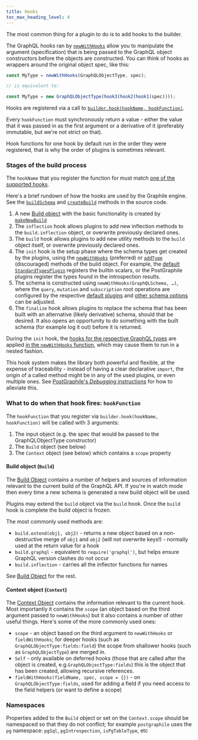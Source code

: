 ```yaml
---
title: Hooks
toc_max_heading_level: 4
---
```


The most common thing for a plugin to do is to add hooks to the builder.

The GraphQL hooks ran by
[`newWithHooks`](./build-object#newwithhookstype-spec-scope)
allow you to manipulate the argument (specification) that is being passed to the
GraphQL object constructors before the objects are constructed. You can think of
hooks as wrappers around the original object spec, like this:

```js
const MyType = newWithHooks(GraphQLObjectType, spec);

// is equivalent to:

const MyType = new GraphQLObjectType(hook3(hook2(hook1(spec))));
```

Hooks are registered via a call to
[`builder.hook(hookName, hookFunction)`](./schema-builder#hookhookname-hookfunction).

Every `hookFunction` must synchronously return a value - either the value that
it was passed in as the first argument or a derivative of it (preferably
immutable, but we're not strict on that).

Hook functions for one hook by default run in the order they were registered,
that is why the order of plugins is sometimes relevant.

### Stages of the build process

The `hookName` that you register the function for must match
[one of the supported hooks](./all-hooks).

Here's a brief rundown of how the hooks are used by the Graphile engine. See the
[`buildSchema`](https://github.com/graphile/graphile-engine/blob/v4.4.4/packages/graphile-build/src/SchemaBuilder.js#L474-L499)
and
[`createBuild`](https://github.com/graphile/graphile-engine/blob/v4.4.4/packages/graphile-build/src/SchemaBuilder.js#L450-L472)
methods in the source code.

1.  A new [Build object](./build-object) with the basic
    functionality is created by
    [`makeNewBuild`](https://github.com/graphile/graphile-engine/blob/v4.4.4/packages/graphile-build/src/makeNewBuild.js#L230)
2.  The `inflection` hook allows plugins to add new inflection methods to the
    `build.inflection` object, or overwrite previously declared ones.
3.  The `build` hook allows plugins to add new utility methods to the `build`
    object itself, or overwrite previously declared ones.
4.  The `init` hook is the setup phase where the schema types get created by the
    plugins, using the
    [`newWithHooks`](./build-object#newwithhookstype-spec-scope)
    (preferred) or
    [`addType`](./build-object#addtypetype-graphqlnamedtype)
    (discouraged) methods of the build object. For example, the
    [default `StandardTypesPlugin`](./default-plugins#standardtypesplugin)
    registers the builtin scalars, or the PostGraphile plugins register the
    types found in the introspection results.
5.  The schema is constructed using `newWithHooks(GraphQLSchema, …)`, where the
    `query`, `mutation` and `subscription` root operations are configured by the
    respective [default plugins](./default-plugins) and
    [other schema options](https://github.com/graphql/graphql-js/blob/v14.5.6/src/type/schema.js#L318-L324)
    can be adjusted.
6.  The `finalize` hook allows plugins to replace the schema that has been built
    with an alternative (likely derivative) schema, should that be desired. It
    also opens an opportunity to do something with the built schema (for example
    log it out) before it is returned.

During the `init` hook, the
[hooks for the respective GraphQL types](./all-hooks) are applied
[in the `newWithHooks` function](https://github.com/graphile/graphile-engine/blob/v4.4.4/packages/graphile-build/src/makeNewBuild.js#L329),
which may cause them to run in a nested fashion.

This hook system makes the library both powerful and flexible, at the expense of
traceability - instead of having a clear declarative `import`, the origin of a
called method might be in any of the used plugins, or even multiple ones. See
[PostGraphile's _Debugging_ instructions](https://postgraphile.org/debugging)
for how to alleviate this.

### What to do when that hook fires: `hookFunction`

The `hookFunction` that you register via `builder.hook(hookName, hookFunction)`
will be called with 3 arguments:

1.  The input object (e.g. the spec that would be passed to the
    GraphQLObjectType constructor)
2.  The `Build` object (see below)
3.  The `Context` object (see below) which contains a `scope` property

#### Build object (`Build`)

The [Build Object](./build-object) contains a number of helpers
and sources of information relevant to the current build of the GraphQL API. If
you're in watch mode then every time a new schema is generated a new build
object will be used.

Plugins may extend the `build` object via the `build` hook. Once the `build`
hook is complete the build object is frozen.

The most commonly used methods are:

- `build.extend(obj1, obj2)` - returns a new object based on a non-destructive
  merge of `obj1` and `obj2` (will not overwrite keys!) - normally used at the
  return value for a hook
- `build.graphql` - equivalent to `require('graphql')`, but helps ensure GraphQL
  version clashes do not occur
- `build.inflection` - carries all the inflector functions for names

See [Build Object](./build-object) for the rest.

#### Context object (`Context`)

The [Context Object](./context-object) contains the information
relevant to the current hook. Most importantly it contains the `scope` (an
object based on the third argument passed to `newWithHooks`) but it also
contains a number of other useful things. Here's some of the more commonly used
ones:

- `scope` - an object based on the third argument to `newWithHooks` or
  `fieldWithHooks`; for deeper hooks (such as `GraphQLObjectType:fields:field`)
  the scope from shallower hooks (such as `GraphQLObjectType`) are merged in.
- `Self` - only available on deferred hooks (those that are called after the
  object is created, e.g.`GraphQLObjectType:fields`) this is the object that has
  been created, allowing recursive references.
- `fieldWithHooks(fieldName, spec, scope = {})` - on `GraphQLObjectType:fields`,
  used for adding a field if you need access to the field helpers (or want to
  define a scope)

### Namespaces

Properties added to the `Build` object or set on the `Context.scope` should be
namespaced so that they do not conflict; for example `postgraphile` uses the
`pg` namespace: `pgSql`, `pgIntrospection`, `isPgTableType`, etc
